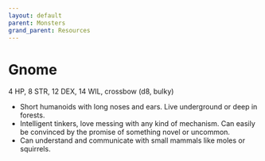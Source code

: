 ```yaml
---
layout: default
parent: Monsters
grand_parent: Resources
---
```


# Gnome

4 HP, 8 STR, 12 DEX, 14 WIL, crossbow (d8, bulky)

- Short humanoids with long noses and ears.   Live underground or deep in forests.
- Intelligent tinkers, love messing with any kind of mechanism. Can easily be convinced by the promise of something novel or uncommon.
- Can understand and communicate with small mammals like moles or squirrels.
